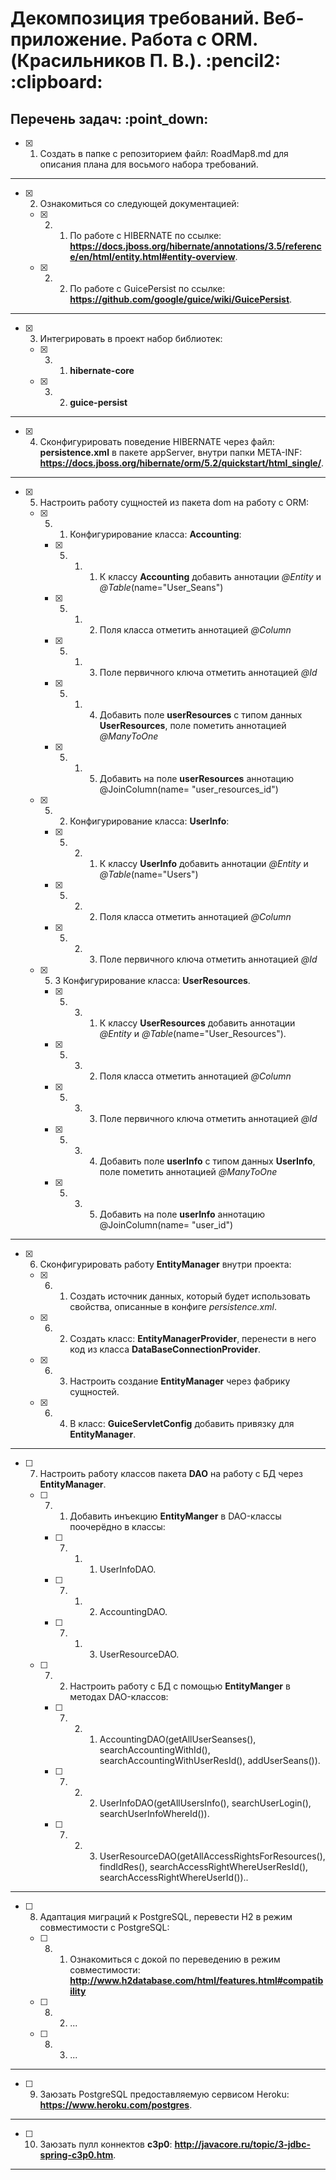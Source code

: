 <h1>Декомпозиция требований. Веб-приложение. Работа с ORM. (Красильников П. В.). :pencil2: :clipboard:</h1>
<h2>Перечень задач: :point_down:</h2>

  - [x] 1. Создать в папке с репозиторием файл: RoadMap8.md для описания плана для восьмого набора требований.

<hr>

  - [x] 2. Ознакомиться со следующей документацией:

    - [x] 2. 1. По работе с HIBERNATE по ссылке: **https://docs.jboss.org/hibernate/annotations/3.5/reference/en/html/entity.html#entity-overview**.

    - [x] 2. 2. По работе с GuicePersist по ссылке: **https://github.com/google/guice/wiki/GuicePersist**.

<hr>

  - [x] 3. Интегрировать в проект набор библиотек:

    - [x] 3. 1. **hibernate-core**

    - [x] 3. 2. **guice-persist**

<hr>

  - [x] 4. Сконфигурировать поведение HIBERNATE через файл: **persistence.xml** в пакете appServer, внутри папки META-INF: **https://docs.jboss.org/hibernate/orm/5.2/quickstart/html_single/**.

<hr>

  - [x] 5. Настроить работу сущностей из пакета dom на работу с ORM:

    - [x] 5. 1. Конфигурирование класса: **Accounting**:

        - [x] 5. 1. 1. К классу **Accounting** добавить аннотации *@Entity* и *@Table*(name="User_Seans")

        - [x] 5. 1. 2. Поля класса отметить аннотацией *@Column*

        - [x] 5. 1. 3. Поле первичного ключа отметить аннотацией *@Id*

        - [x] 5. 1. 4. Добавить поле **userResources** с типом данных **UserResources**, поле пометить аннотацией *@ManyToOne*

        - [x] 5. 1. 5. Добавить на поле **userResources** аннотацию @JoinColumn(name= "user_resources_id")

    - [x] 5. 2. Конфигурирование класса: **UserInfo**:

        - [x] 5. 2. 1. К классу **UserInfo** добавить аннотации *@Entity* и *@Table*(name="Users")

        - [x] 5. 2. 2. Поля класса отметить аннотацией *@Column*

        - [x] 5. 2. 3. Поле первичного ключа отметить аннотацией *@Id*

    - [x] 5. 3 Конфигурирование класса: **UserResources**.

        - [x] 5. 3. 1. К классу **UserResources** добавить аннотации *@Entity* и *@Table*(name="User_Resources").

        - [x] 5. 3. 2. Поля класса отметить аннотацией *@Column*

        - [x] 5. 3. 3. Поле первичного ключа отметить аннотацией *@Id*

        - [x] 5. 3. 4. Добавить поле **userInfo** с типом данных **UserInfo**, поле пометить аннотацией *@ManyToOne*

        - [x] 5. 3. 5. Добавить на поле **userInfo** аннотацию @JoinColumn(name= "user_id")

<hr>

  - [x] 6. Сконфигурировать работу **EntityManager** внутри проекта:

    - [x] 6. 1. Создать источник данных, который будет использовать свойства, описанные в конфиге *persistence.xml*.

    - [x] 6. 2. Создать класс: **EntityManagerProvider**, перенести в него код из класса **DataBaseConnectionProvider**.

    - [x] 6. 3. Настроить создание **EntityManager** через фабрику сущностей.

    - [x] 6. 4. В класс: **GuiceServletConfig** добавить привязку для **EntityManager**.

<hr>

  - [ ] 7. Настроить работу классов пакета **DAO** на работу с БД через **EntityManager**.

     - [ ] 7. 1. Добавить инъекцию **EntityManger** в DAO-классы поочерёдно в классы:

        - [ ] 7. 1. 1. UserInfoDAO.

        - [ ] 7. 1. 2. AccountingDAO.

        - [ ] 7. 1. 3. UserResourceDAO.

     - [ ] 7. 2. Настроить работу с БД с помощью **EntityManger** в методах DAO-классов:

        - [ ] 7. 2. 1. AccountingDAO(getAllUserSeanses(), searchAccountingWithId(), searchAccountingWithUserResId(), addUserSeans()).

        - [ ] 7. 2. 2. UserInfoDAO(getAllUsersInfo(), searchUserLogin(), searchUserInfoWhereId()).

        - [ ] 7. 2. 3. UserResourceDAO(getAllAccessRightsForResources(), findIdRes(), searchAccessRightWhereUserResId(), searchAccessRightWhereUserId())..

<hr>

  - [ ] 8. Адаптация миграций к PostgreSQL, перевести H2 в режим совместимости с PostgreSQL:

    - [ ] 8. 1. Ознакомиться с докой по переведению в режим совместимости: **http://www.h2database.com/html/features.html#compatibility**

    - [ ] 8. 2. ...

    - [ ] 8. 3. ...

<hr>

  - [ ] 9. Заюзать PostgreSQL предоставляемую сервисом Heroku: **https://www.heroku.com/postgres**.

<hr>

  - [ ] 10. Заюзать пулл коннектов **c3p0**: **http://javacore.ru/topic/3-jdbc-spring-c3p0.htm**.

<hr>

